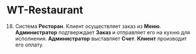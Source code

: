 # WT-Restaurant
18. Система **Ресторан**. Клиент осуществляет заказ из **Меню**. **Администратор** подтверждает
**Заказ** и отправляет его на кухню для исполнения. **Администратор** выставляет **Счет**. **Клиент**
производит его оплату.

